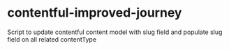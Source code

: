 # contentful-improved-journey
Script to update contentful content model with slug field and populate slug field on all related contentType
